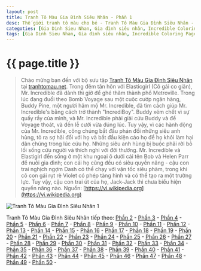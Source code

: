 ```yaml
---
layout: post
title: Tranh Tô Màu Gia Đình Siêu Nhân - Phần 1
desc: Thế giới tranh tô màu cho bé - Tranh Tô Màu Gia Đình Siêu Nhân - Phần 1
categoties: [Gia Dinh Sieu Nhan, Gia đình siêu nhân, Incredible Coloring Pages]
tags: [Gia Dinh Sieu Nhan, Gia đình siêu nhân, Incredible Coloring Pages]
---
```

{{ page.title }}
================
> Chào mừng bạn đến với bộ sưu tập [Tranh Tô Màu Gia Đình Siêu Nhân](http://tranhtomau.net/) tại [tranhtomau.net](http://tranhtomau.net/). Trong đêm tân hôn với Elasticgirl (Cô gái co giãn), Mr. Incredible đã dành thì giờ để ghé thăm thành phố Metroville. Trong lúc đang đuổi theo Bomb Voyage sau một cuộc cướp ngân hàng, Buddy Pine, một người hâm mộ Mr. Incredible, đã tìm cách giúp Mr. Incredible's bằng cách trở thành "IncrediBoy". Buddy xém chết vì sự quấy rầy của mình, và Mr. Incredible phải giải cứu Buddy và để Voyage thoát, và đến lễ cưới vừa đúng lúc. Tuy vậy, vì các hành động của Mr. Incredible, công chúng bắt đầu phản đối những siêu anh hùng, tỏ ra sợ hãi đối với họ và bắt đầu kiện cáo họ để họ khỏi làm hại dân chúng trong lúc cứu họ. Những siêu anh hùng bị buộc phải rời bỏ lối sống cứu người và thích nghi với đời thường. Mr. Incredible và Elastigirl đến sống ở một khu ngoại ô dưới cái tên Bob và Helen Parr để nuôi gia đình; con cái họ cũng đều có siêu quyền năng - cậu con trai nghịch ngợm Dash có thể chạy với vận tốc siêu phàm, trong khi cô con gái rụt rè Violet có phép tàng hình và có thể tạo ra một trường lực. Tuy vậy, cậu con trai út của họ, Jack-Jack thì chưa biểu hiện quyền năng nào. Nguồn: [https://vi.wikipedia.org](https://vi.wikipedia.org)



<script async src="//pagead2.googlesyndication.com/pagead/js/adsbygoogle.js"></script><!-- TextAds-Responsive --><ins class="adsbygoogle" style="display:block" data-ad-client="ca-pub-6753140515841889" data-ad-slot="9811874670" data-ad-format="auto"></ins><script> (adsbygoogle = window.adsbygoogle || []).push({}); </script>

![Tranh Tô Màu Gia Đình Siêu Nhân 1](http://tranhtomau.net/img1/Tranh-To-Mau-Gia-Dinh-Sieu-Nhan%20(1).jpg "Tranh Tô Màu Gia Đình Siêu Nhân 1")

<script async src="//pagead2.googlesyndication.com/pagead/js/adsbygoogle.js"></script><!-- TextAds-Responsive --><ins class="adsbygoogle" style="display:block" data-ad-client="ca-pub-6753140515841889" data-ad-slot="9811874670" data-ad-format="auto"></ins><script> (adsbygoogle = window.adsbygoogle || []).push({}); </script>

Tranh Tô Màu Gia Đình Siêu Nhân tiếp theo: [Phần 2](http://tranhtomau.net/2018/05/14/Tranh-To-Mau-Gia-Dinh-Sieu-Nhan-phan-2.html) - [Phần 3](http://tranhtomau.net/2018/05/14/Tranh-To-Mau-Gia-Dinh-Sieu-Nhan-phan-3.html) - [Phần 4](http://tranhtomau.net/2018/05/14/Tranh-To-Mau-Gia-Dinh-Sieu-Nhan-phan-4.html) - [Phần 5](http://tranhtomau.net/2018/05/14/Tranh-To-Mau-Gia-Dinh-Sieu-Nhan-phan-5.html) - [Phần 6](http://tranhtomau.net/2018/05/14/Tranh-To-Mau-Gia-Dinh-Sieu-Nhan-phan-6.html) - [Phần 7](http://tranhtomau.net/2018/05/14/Tranh-To-Mau-Gia-Dinh-Sieu-Nhan-phan-7.html) - [Phần 8](http://tranhtomau.net/2018/05/14/Tranh-To-Mau-Gia-Dinh-Sieu-Nhan-phan-8.html) - [Phần 9](http://tranhtomau.net/2018/05/14/Tranh-To-Mau-Gia-Dinh-Sieu-Nhan-phan-9.html) - [Phần 10](http://tranhtomau.net/2018/05/14/Tranh-To-Mau-Gia-Dinh-Sieu-Nhan-phan-10.html) - [Phần 11](http://tranhtomau.net/2018/05/14/Tranh-To-Mau-Gia-Dinh-Sieu-Nhan-phan-11.html) - [Phần 12](http://tranhtomau.net/2018/05/14/Tranh-To-Mau-Gia-Dinh-Sieu-Nhan-phan-12.html) - [Phần 13](http://tranhtomau.net/2018/05/14/Tranh-To-Mau-Gia-Dinh-Sieu-Nhan-phan-13.html) - [Phần 14](http://tranhtomau.net/2018/05/14/Tranh-To-Mau-Gia-Dinh-Sieu-Nhan-phan-14.html) - [Phần 15](http://tranhtomau.net/2018/05/14/Tranh-To-Mau-Gia-Dinh-Sieu-Nhan-phan-15.html) - [Phần 16](http://tranhtomau.net/2018/05/14/Tranh-To-Mau-Gia-Dinh-Sieu-Nhan-phan-16.html) - [Phần 17](http://tranhtomau.net/2018/05/14/Tranh-To-Mau-Gia-Dinh-Sieu-Nhan-phan-17.html) - [Phần 18](http://tranhtomau.net/2018/05/14/Tranh-To-Mau-Gia-Dinh-Sieu-Nhan-phan-18.html) - [Phần 19](http://tranhtomau.net/2018/05/14/Tranh-To-Mau-Gia-Dinh-Sieu-Nhan-phan-19.html) - [Phần 20](http://tranhtomau.net/2018/05/14/Tranh-To-Mau-Gia-Dinh-Sieu-Nhan-phan-20.html) - [Phần 21](http://tranhtomau.net/2018/05/14/Tranh-To-Mau-Gia-Dinh-Sieu-Nhan-phan-21.html) - [Phần 22](http://tranhtomau.net/2018/05/14/Tranh-To-Mau-Gia-Dinh-Sieu-Nhan-phan-22.html) - [Phần 23](http://tranhtomau.net/2018/05/14/Tranh-To-Mau-Gia-Dinh-Sieu-Nhan-phan-23.html) - [Phần 24](http://tranhtomau.net/2018/05/14/Tranh-To-Mau-Gia-Dinh-Sieu-Nhan-phan-24.html) - [Phần 25](http://tranhtomau.net/2018/05/14/Tranh-To-Mau-Gia-Dinh-Sieu-Nhan-phan-25.html) - [Phần 26](http://tranhtomau.net/2018/05/14/Tranh-To-Mau-Gia-Dinh-Sieu-Nhan-phan-26.html) - [Phần 27](http://tranhtomau.net/2018/05/14/Tranh-To-Mau-Gia-Dinh-Sieu-Nhan-phan-27.html) - [Phần 28](http://tranhtomau.net/2018/05/14/Tranh-To-Mau-Gia-Dinh-Sieu-Nhan-phan-28.html) - [Phần 29](http://tranhtomau.net/2018/05/14/Tranh-To-Mau-Gia-Dinh-Sieu-Nhan-phan-29.html) - [Phần 30](http://tranhtomau.net/2018/05/14/Tranh-To-Mau-Gia-Dinh-Sieu-Nhan-phan-30.html) - [Phần 31](http://tranhtomau.net/2018/05/14/Tranh-To-Mau-Gia-Dinh-Sieu-Nhan-phan-31.html) - [Phần 32](http://tranhtomau.net/2018/05/14/Tranh-To-Mau-Gia-Dinh-Sieu-Nhan-phan-32.html) - [Phần 33](http://tranhtomau.net/2018/05/14/Tranh-To-Mau-Gia-Dinh-Sieu-Nhan-phan-33.html) - [Phần 34](http://tranhtomau.net/2018/05/14/Tranh-To-Mau-Gia-Dinh-Sieu-Nhan-phan-34.html) - [Phần 35](http://tranhtomau.net/2018/05/14/Tranh-To-Mau-Gia-Dinh-Sieu-Nhan-phan-35.html) - [Phần 36](http://tranhtomau.net/2018/05/14/Tranh-To-Mau-Gia-Dinh-Sieu-Nhan-phan-36.html) - [Phần 37](http://tranhtomau.net/2018/05/14/Tranh-To-Mau-Gia-Dinh-Sieu-Nhan-phan-37.html) - [Phần 38](http://tranhtomau.net/2018/05/14/Tranh-To-Mau-Gia-Dinh-Sieu-Nhan-phan-38.html) - [Phần 39](http://tranhtomau.net/2018/05/14/Tranh-To-Mau-Gia-Dinh-Sieu-Nhan-phan-39.html) - [Phần 40](http://tranhtomau.net/2018/05/14/Tranh-To-Mau-Gia-Dinh-Sieu-Nhan-phan-40.html) - [Phần 41](http://tranhtomau.net/2018/05/14/Tranh-To-Mau-Gia-Dinh-Sieu-Nhan-phan-41.html) - [Phần 42](http://tranhtomau.net/2018/05/14/Tranh-To-Mau-Gia-Dinh-Sieu-Nhan-phan-42.html) - [Phần 43](http://tranhtomau.net/2018/05/14/Tranh-To-Mau-Gia-Dinh-Sieu-Nhan-phan-43.html) - [Phần 44](http://tranhtomau.net/2018/05/14/Tranh-To-Mau-Gia-Dinh-Sieu-Nhan-phan-44.html) - [Phần 45](http://tranhtomau.net/2018/05/14/Tranh-To-Mau-Gia-Dinh-Sieu-Nhan-phan-45.html) - [Phần 46](http://tranhtomau.net/2018/05/14/Tranh-To-Mau-Gia-Dinh-Sieu-Nhan-phan-46.html) - [Phần 47](http://tranhtomau.net/2018/05/14/Tranh-To-Mau-Gia-Dinh-Sieu-Nhan-phan-47.html) - [Phần 48](http://tranhtomau.net/2018/05/14/Tranh-To-Mau-Gia-Dinh-Sieu-Nhan-phan-48.html) - [Phần 49](http://tranhtomau.net/2018/05/14/Tranh-To-Mau-Gia-Dinh-Sieu-Nhan-phan-49.html) - [Phần 50](http://tranhtomau.net/2018/05/14/Tranh-To-Mau-Gia-Dinh-Sieu-Nhan-phan-50.html) - 
